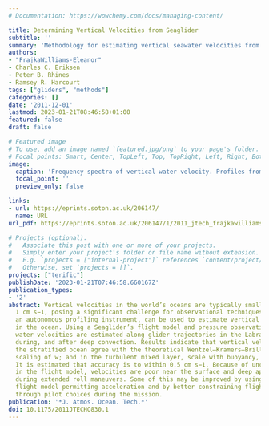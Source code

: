 ```yaml
---
# Documentation: https://wowchemy.com/docs/managing-content/

title: Determining Vertical Velocities from Seaglider
subtitle: ''
summary: 'Methodology for estimating vertical seawater velocities from standard Seagliders.'
authors:
- "FrajkaWilliams-Eleanor"
- Charles C. Eriksen
- Peter B. Rhines
- Ramsey R. Harcourt
tags: ["gliders", "methods"]
categories: []
date: '2011-12-01'
lastmod: 2023-01-21T08:46:58+01:00
featured: false
draft: false

# Featured image
# To use, add an image named `featured.jpg/png` to your page's folder.
# Focal points: Smart, Center, TopLeft, Top, TopRight, Left, Right, BottomLeft, Bottom, BottomRight.
image:
  caption: 'Frequency spectra of vertical water velocity. Profiles from entirely within the mixed layer (black) and the stratified ocean (gray) are shown. Dashed curves of the same color are spectra calculated using the original, untuned flight parameters. Note that the difference is only apparent in the stratified case.'
  focal_point: ''
  preview_only: false

links:
- url: https://eprints.soton.ac.uk/206147/
  name: URL
url_pdf: https://eprints.soton.ac.uk/206147/1/2011_jtech_frajkawilliams_etal_determining_vertical_water_velocities_Seaglider.pdf

# Projects (optional).
#   Associate this post with one or more of your projects.
#   Simply enter your project's folder or file name without extension.
#   E.g. `projects = ["internal-project"]` references `content/project/deep-learning/index.md`.
#   Otherwise, set `projects = []`.
projects: ["terific"]
publishDate: '2023-01-21T07:46:58.660167Z'
publication_types:
- '2'
abstract: Vertical velocities in the world’s oceans are typically small, less than
  1 cm s−1, posing a significant challenge for observational techniques. Seaglider,
  an autonomous profiling instrument, can be used to estimate vertical water velocity
  in the ocean. Using a Seaglider’s flight model and pressure observations, vertical
  water velocities are estimated along glider trajectories in the Labrador Sea before,
  during, and after deep convection. Results indicate that vertical velocities in
  the stratified ocean agree with the theoretical Wentzel–Kramers–Brillouin (WKB)
  scaling of w; and in the turbulent mixed layer, scale with buoyancy, and wind forcing.
  It is estimated that accuracy is to within 0.5 cm s−1. Because of uncertainties
  in the flight model, velocities are poor near the surface and deep apogees, and
  during extended roll maneuvers. Some of this may be improved by using a dynamic
  flight model permitting acceleration and by better constraining flight parameters
  through pilot choices during the mission.
publication: '*J. Atmos. Ocean. Tech.*'
doi: 10.1175/2011JTECHO830.1
---
```

